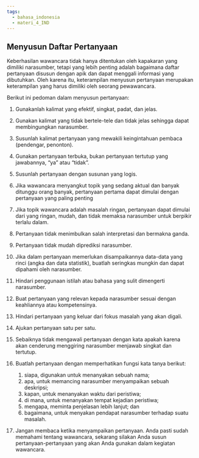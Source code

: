 ```yaml
---
tags:
  - bahasa_indonesia
  - materi_4_IND
---
```

## Menyusun Daftar Pertanyaan

Keberhasilan wawancara tidak hanya ditentukan oleh kapakaran yang dimiliki narasumber, tetapi yang lebih penting adalah bagaimana daftar pertanyaan disusun dengan apik dan dapat menggali informasi yang dibutuhkan. Oleh karena itu, keterampilan menyusun pertanyaan merupakan keterampilan yang harus dimiliki oleh seorang pewawancara. 

Berikut ini pedoman dalam menyusun pertanyaan:

1. Gunakanlah kalimat yang efektif, singkat, padat, dan jelas.
   
2. Gunakan kalimat yang tidak bertele-tele dan tidak jelas sehingga dapat membingungkan narasumber.
   
3. Susunlah kalimat pertanyaan yang mewakili keingintahuan pembaca (pendengar, penonton).
   
4. Gunakan pertanyaan terbuka, bukan pertanyaan tertutup yang jawabannya, “ya” atau “tidak”.
   
5. Susunlah pertanyaan dengan susunan yang logis.
   
6. Jika wawancara menyangkut topik yang sedang aktual dan banyak ditunggu orang banyak, pertanyaan pertama dapat dimulai dengan pertanyaan yang paling penting
   
7. Jika topik wawancara adalah masalah ringan, pertanyaan dapat dimulai dari yang ringan, mudah, dan tidak memaksa narasumber untuk berpikir terlalu dalam.  
   
8. Pertanyaan tidak menimbulkan salah interpretasi dan bermakna ganda.  
   
9. Pertanyaan tidak mudah diprediksi narasumber.
   
10. Jika dalam pertanyaan memerlukan disampaikannya data-data yang rinci (angka dan data statistik), buatlah seringkas mungkin dan dapat dipahami oleh narasumber.

11. Hindari penggunaan istilah atau bahasa yang sulit dimengerti narasumber.

12. Buat pertanyaan yang relevan kepada narasumber sesuai dengan keahliannya atau kompetensinya.

13. Hindari pertanyaan yang keluar dari fokus masalah yang akan digali.

14. Ajukan pertanyaan satu per satu.

15. Sebaiknya tidak mengawali pertanyaan dengan kata apakah karena akan cenderung menggiring narasumber menjawab singkat dan tertutup.

16. Buatlah pertanyaan dengan memperhatikan fungsi kata tanya berikut:
	1. siapa, digunakan untuk menanyakan sebuah nama;
	2. apa, untuk memancing narasumber menyampaikan sebuah deskripsi;
	3. kapan, untuk menanyakan waktu dari peristiwa;
	4. di mana, untuk menanyakan tempat kejadian peristiwa;
	5. mengapa, meminta penjelasan lebih lanjut; dan
	6. bagaimana, untuk menyakan pendapat narasumber terhadap suatu masalah.

17. Jangan membaca ketika menyampaikan pertanyaan. Anda pasti sudah memahami tentang wawancara, sekarang silakan Anda susun pertanyaan-pertanyaan yang akan Anda gunakan dalam kegiatan wawancara. 

